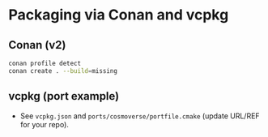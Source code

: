 
# Packaging via Conan and vcpkg
## Conan (v2)
```bash
conan profile detect
conan create . --build=missing
```
## vcpkg (port example)
- See `vcpkg.json` and `ports/cosmoverse/portfile.cmake` (update URL/REF for your repo).
